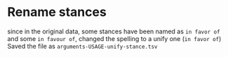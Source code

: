 # Rename stances

since in the original data, some stances have been named as `in favor of` and some `in favour of`, changed the spelling to a unify one (`in favor of`)  
Saved the file as `arguments-USAGE-unify-stance.tsv`  